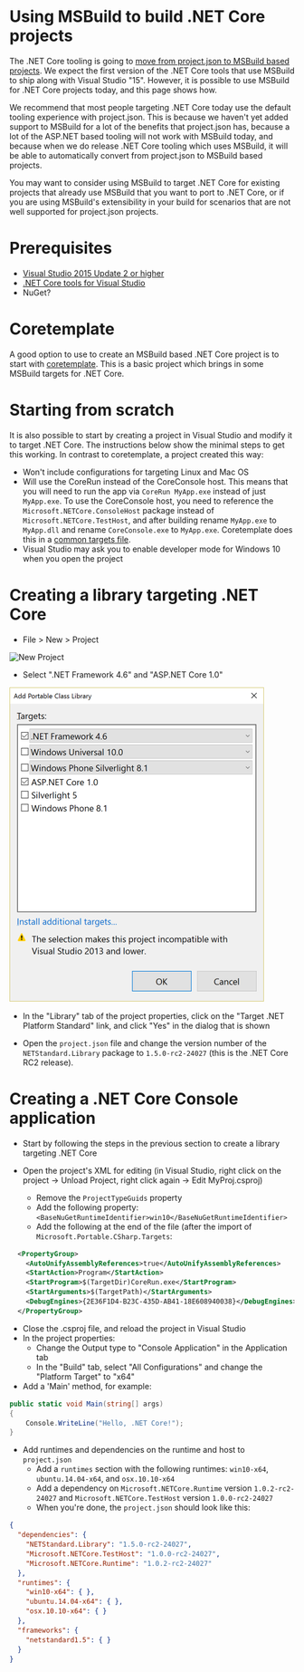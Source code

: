 Using MSBuild to build .NET Core projects
=========================================

The .NET Core tooling is going to [move from project.json to MSBuild based projects](https://blogs.msdn.microsoft.com/dotnet/2016/05/23/changes-to-project-json/).
We expect the first version of the .NET Core tools that use MSBuild to ship along with Visual Studio "15".  However, it is possible to use MSBuild for .NET Core
projects today, and this page shows how.

We recommend that most people targeting .NET Core today use the default tooling experience with project.json.  This is because we haven't yet added support to MSBuild
for a lot of the benefits that project.json has, because a lot of the ASP.NET based tooling will not work with MSBuild today, and because when we do release .NET Core
tooling which uses MSBuild, it will be able to automatically convert from project.json to MSBuild based projects.

You may want to consider using MSBuild to target .NET Core for existing projects that already use MSBuild that you want to port to .NET Core, or if you are using
MSBuild's extensibility in your build for scenarios that are not well supported for project.json projects.

Prerequisites
=============
- [Visual Studio 2015 Update 2 or higher](https://www.visualstudio.com/downloads/download-visual-studio-vs)
- [.NET Core tools for Visual Studio](https://www.visualstudio.com/downloads/download-visual-studio-vs)
- NuGet?

Coretemplate
============
A good option to use to create an MSBuild based .NET Core project is to start with [coretemplate](https://github.com/mellinoe/coretemplate). This is a basic project which brings
in some MSBuild targets for .NET Core.

Starting from scratch
=====================
It is also possible to start by creating a project in Visual Studio and modify it to target .NET Core.  The instructions below show the minimal steps to get this working.
In contrast to coretemplate, a project created this way:

- Won't include configurations for targeting Linux and Mac OS
- Will use the CoreRun instead of the CoreConsole host.  This means that you will need to run the app via `CoreRun MyApp.exe` instead of just `MyApp.exe`.
To use the CoreConsole host, you need to reference the `Microsoft.NETCore.ConsoleHost` package instead of `Microsoft.NETCore.TestHost`, and after building rename `MyApp.exe`
to `MyApp.dll` and rename `CoreConsole.exe` to `MyApp.exe`.  Coretemplate does this in a [common targets file](https://github.com/mellinoe/corebuild/blob/master/coreconsole.targets).
- Visual Studio may ask you to enable developer mode for Windows 10 when you open the project

Creating a library targeting .NET Core
======================================

- File > New > Project

![New Project](https://dotnetdocs.blob.core.windows.net/getting-started/new-project.png)

- Select ".NET Framework 4.6" and "ASP.NET Core 1.0"

![Portable targets dialog](pcl-targets-dialog-net46-aspnetcore10.png)

- In the "Library" tab of the project properties, click on the "Target .NET Platform Standard" link, and click "Yes" in the dialog that is shown

- Open the `project.json` file and change the version number of the `NETStandard.Library` package to `1.5.0-rc2-24027` (this is the .NET Core RC2 release).

Creating a .NET Core Console application
========================================

- Start by following the steps in the previous section to create a library targeting .NET Core

- Open the project's XML for editing (in Visual Studio, right click on the project -> Unload Project, right click again -> Edit MyProj.csproj)
  - Remove the `ProjectTypeGuids` property
  - Add the following property: `<BaseNuGetRuntimeIdentifier>win10</BaseNuGetRuntimeIdentifier>`
  - Add the following at the end of the file (after the import of `Microsoft.Portable.CSharp.Targets`:

```xml
  <PropertyGroup>
    <AutoUnifyAssemblyReferences>true</AutoUnifyAssemblyReferences>
    <StartAction>Program</StartAction>
    <StartProgram>$(TargetDir)CoreRun.exe</StartProgram>
    <StartArguments>$(TargetPath)</StartArguments>
    <DebugEngines>{2E36F1D4-B23C-435D-AB41-18E608940038}</DebugEngines>
  </PropertyGroup>
```

  - Close the .csproj file, and reload the project in Visual Studio
- In the project properties:
  - Change the Output type to "Console Application" in the Application tab
  - In the "Build" tab, select "All Configurations" and change the "Platform Target" to "x64"
- Add a 'Main' method, for example:

```C#
public static void Main(string[] args)
{
    Console.WriteLine("Hello, .NET Core!");
}
```

- Add runtimes and dependencies on the runtime and host to `project.json`
  - Add a `runtimes` section with the following runtimes: `win10-x64`, `ubuntu.14.04-x64`, and `osx.10.10-x64`
  - Add a dependency on `Microsoft.NETCore.Runtime` version `1.0.2-rc2-24027` and `Microsoft.NETCore.TestHost` version `1.0.0-rc2-24027`
  - When you're done, the `project.json` should look like this:

```json
{
  "dependencies": {
    "NETStandard.Library": "1.5.0-rc2-24027",
    "Microsoft.NETCore.TestHost": "1.0.0-rc2-24027",
    "Microsoft.NETCore.Runtime": "1.0.2-rc2-24027"
  },
  "runtimes": {
    "win10-x64": { },
    "ubuntu.14.04-x64": { },
    "osx.10.10-x64": { }
  },
  "frameworks": {
    "netstandard1.5": { }
  }
}
```